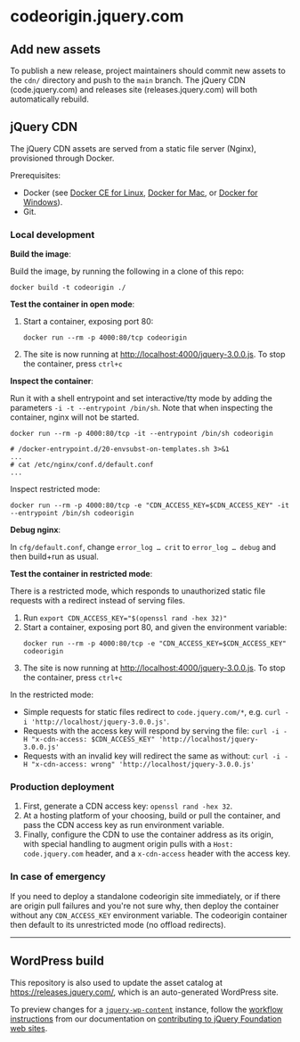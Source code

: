 codeorigin.jquery.com
=====================

## Add new assets

To publish a new release, project maintainers should commit new assets to the `cdn/` directory and push to the `main` branch. The jQuery CDN (code.jquery.com) and releases site (releases.jquery.com) will both automatically rebuild.

## jQuery CDN

The jQuery CDN assets are served from a static file server (Nginx), provisioned through Docker.

Prerequisites:
* Docker (see [Docker CE for Linux](https://docs.docker.com/install/#server), [Docker for Mac](https://hub.docker.com/editions/community/docker-ce-desktop-mac), or [Docker for Windows](https://docs.docker.com/docker-for-windows/install/)).
* Git.

### Local development

**Build the image**:

Build the image, by running the following in a clone of this repo:

```
docker build -t codeorigin ./
```

**Test the container in open mode**:

1. Start a container, exposing port 80:
   ```
   docker run --rm -p 4000:80/tcp codeorigin
   ```
1. The site is now running at <http://localhost:4000/jquery-3.0.0.js>.
   To stop the container, press `ctrl+c`

**Inspect the container**:

Run it with a shell entrypoint and set interactive/tty mode by adding the parameters `-i -t --entrypoint /bin/sh`.
Note that when inspecting the container, nginx will not be started.

```
docker run --rm -p 4000:80/tcp -it --entrypoint /bin/sh codeorigin

# /docker-entrypoint.d/20-envsubst-on-templates.sh 3>&1
...
# cat /etc/nginx/conf.d/default.conf
...
```

Inspect restricted mode:

```
docker run --rm -p 4000:80/tcp -e "CDN_ACCESS_KEY=$CDN_ACCESS_KEY" -it --entrypoint /bin/sh codeorigin
```

**Debug nginx**:

In `cfg/default.conf`, change `error_log … crit` to `error_log … debug` and then build+run as usual.

**Test the container in restricted mode**:

There is a restricted mode, which responds to unauthorized static file requests with a redirect instead of serving files.

1. Run `export CDN_ACCESS_KEY="$(openssl rand -hex 32)"`
1. Start a container, exposing port 80, and given the environment variable:
   ```
   docker run --rm -p 4000:80/tcp -e "CDN_ACCESS_KEY=$CDN_ACCESS_KEY" codeorigin
   ````
1. The site is now running at <http://localhost:4000/jquery-3.0.0.js>.
   To stop the container, press `ctrl+c`

In the restricted mode:

* Simple requests for static files redirect to `code.jquery.com/*`, e.g. `curl -i 'http://localhost/jquery-3.0.0.js'`.
* Requests with the access key will respond by serving the file: `curl -i -H "x-cdn-access: $CDN_ACCESS_KEY" 'http://localhost/jquery-3.0.0.js'`
* Requests with an invalid key will redirect the same as without: `curl -i -H "x-cdn-access: wrong" 'http://localhost/jquery-3.0.0.js'`

### Production deployment

1. First, generate a CDN access key: `openssl rand -hex 32`.
1. At a hosting platform of your choosing, build or pull the container, and pass the CDN access key as run environment variable.
1. Finally, configure the CDN to use the container address as its origin, with special handling to augment origin pulls with a `Host: code.jquery.com` header, and a `x-cdn-access` header with the access key.

### In case of emergency

If you need to deploy a standalone codeorigin site immediately, or if there are origin pull failures and you're not sure why, then deploy the container without any `CDN_ACCESS_KEY` environment variable. The codeorigin container then default to its unrestricted mode (no offload redirects).

-------

## WordPress build

This repository is also used to update the asset catalog at <https://releases.jquery.com/>, which is an auto-generated WordPress site.

To preview changes for a [`jquery-wp-content`](https://github.com/jquery/jquery-wp-content) instance, follow the [workflow instructions](http://contribute.jquery.org/web-sites/#workflow) from our documentation on [contributing to jQuery Foundation web sites](http://contribute.jquery.org/web-sites/).
